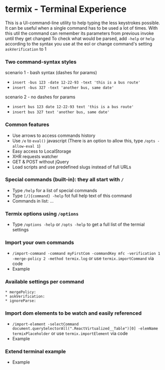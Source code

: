 
# termix - Terminal Experience
  This is a UI-command-line utility to help typing the less keystrokes possible.
  It can be useful when a single command has to be used a lot of times.
  With this util the command can remember its parameters from previous invoke until they get changed
  To check what would be parsed, add `-help` or `help` according to the syntax you use at the eol
  or change command's setting `askVerification` to 1

### Two command-syntax styles
  
scenario 1 - bash syntax (dashes for params)
   * `insert -bus 123 -date 12-22-93 -text 'this is a bus route'`
   * `insert -bus 327 -text 'another bus, same date' `

scenario 2 - no dashes for params
   * `insert bus 123 date 12-22-93 text 'this is a bus route'`
   * `insert bus 327 text 'another bus, same date'`

### Common features

   * Use arrows to access commands history
   * Use `/e` to `eval()` javascript (There is an option to allow this, type `/opts -allow-eval 1`)
   * Easy access to LocalStorage
   * XHR requests watcher
   * GET & POST without jQuery
   * Load scripts and use predefined slugs instead of full URLs

### Special commands (built-in): they all start with `/`

   * Type `/help` for a list of special commands
   * Type `[/]{command} -help` fot full help text of this command
   * Commands in list: ...

### Termix options using `/options`

   * Type `/options -help` or `/opts -help` to get a full list of the termial settings

### Import your own commands

   * `/import-command -command myFirstCom -commandKey mfc -verification 1 -merge-policy 2 -method termix.log` or use `termix.importCommand` via code
   * Example 

### Available settings per command 

    * mergePolicy:
    * askVerification: 
    * ignoreParse: 

### Import dom elements to be watch and easily referenced

   * `/import-element -selectCommand document.querySelectorAll(".ReactVirtualized__Table")[0] -elemName termixPlaceholder` or use `termix.importElement` via code
   * Example 

### Extend terminal example

   * Example